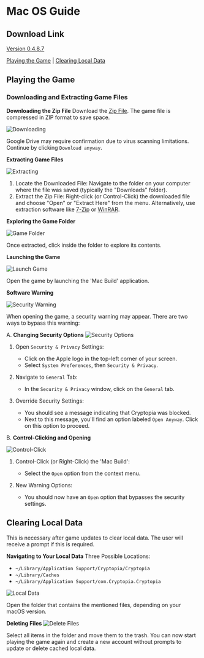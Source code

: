 # Mac OS Guide

## Download Link
[Version 0.4.8.7](https://drive.google.com/file/d/1PA8K6f-gDuaFd6Kt8ujiCsjxlKPoSEUs/view?usp=sharing)

[Playing the Game](#playing-the-game) | [Clearing Local Data](#clearing-local-data)

## Playing the Game

### Downloading and Extracting Game Files

**Downloading the Zip File**
Download the [Zip File](https://drive.google.com/file/d/1PA8K6f-gDuaFd6Kt8ujiCsjxlKPoSEUs/view?usp=sharing). The game file is compressed in ZIP format to save space.

![Downloading](https://i.ibb.co/pdRpDZj/1-drive-link.png)

Google Drive may require confirmation due to virus scanning limitations. Continue by clicking `Download anyway`.

**Extracting Game Files**

![Extracting](https://i.ibb.co/84sKcDH/2-unzip-1.png)

1. Locate the Downloaded File: Navigate to the folder on your computer where the file was saved (typically the "Downloads" folder).
2. Extract the Zip File: Right-click (or Control-Click) the downloaded file and choose "Open" or "Extract Here" from the menu. Alternatively, use extraction software like [7-Zip] or [WinRAR].

**Exploring the Game Folder**

![Game Folder](https://i.ibb.co/9hHmncv/5-unzipped.png)

Once extracted, click inside the folder to explore its contents.

**Launching the Game**

![Launch Game](https://i.ibb.co/FVYkCD0/6-folder.png)

Open the game by launching the 'Mac Build' application.

**Software Warning**

![Security Warning](https://i.ibb.co/2Wn5PWp/7-warning.png)

When opening the game, a security warning may appear. There are two ways to bypass this warning:

A. **Changing Security Options**
![Security Options](https://i.ibb.co/vHvf2mJ/9-Navigating-to-Preference.png)

1. Open `Security & Privacy` Settings:
   - Click on the Apple logo in the top-left corner of your screen.
   - Select `System Preferences`, then `Security & Privacy`.
   
2. Navigate to `General` Tab:
   - In the `Security & Privacy` window, click on the `General` tab.

3. Override Security Settings:
   - You should see a message indicating that Cryptopia was blocked.
   - Next to this message, you'll find an option labeled `Open Anyway`. Click on this option to proceed.

B. **Control-Clicking and Opening**

![Control-Click](https://i.ibb.co/th0qvdS/9-Opening-Right-Click.png)

1. Control-Click (or Right-Click) the 'Mac Build':
   - Select the `Open` option from the context menu.
   
2. New Warning Options:
   - You should now have an `Open` option that bypasses the security settings.

## Clearing Local Data

This is necessary after game updates to clear local data. The user will receive a prompt if this is required.

**Navigating to Your Local Data**
Three Possible Locations:
- `~/Library/Application Support/Cryptopia/Cryptopia`
- `~/Library/Caches`
- `~/Library/Application Support/com.Cryptopia.Cryptopia`

![Local Data](https://i.ibb.co/HX1TWTd/11-Folder.png)

Open the folder that contains the mentioned files, depending on your macOS version.

**Deleting Files**
![Delete Files](https://i.ibb.co/jMJ2BLG/12-Move-To-Trash.png)

Select all items in the folder and move them to the trash. You can now start playing the game again and create a new account without prompts to update or delete cached local data.

[7-Zip]: https://www.7-zip.org/
[WinRAR]: https://www.win-rar.com/
